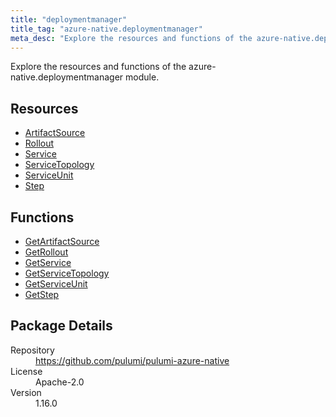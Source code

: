 ```yaml
---
title: "deploymentmanager"
title_tag: "azure-native.deploymentmanager"
meta_desc: "Explore the resources and functions of the azure-native.deploymentmanager module."
---
```


<!-- WARNING: this file was generated by Pulumi Docs Generator. -->
<!-- Do not edit by hand unless you're certain you know what you are doing! -->

Explore the resources and functions of the azure-native.deploymentmanager module.

<h2 id="resources">Resources</h2>
<ul class="api">
    <li><a href="artifactsource" title="ArtifactSource"><span class="symbol resource"></span>ArtifactSource</a></li>
    <li><a href="rollout" title="Rollout"><span class="symbol resource"></span>Rollout</a></li>
    <li><a href="service" title="Service"><span class="symbol resource"></span>Service</a></li>
    <li><a href="servicetopology" title="ServiceTopology"><span class="symbol resource"></span>ServiceTopology</a></li>
    <li><a href="serviceunit" title="ServiceUnit"><span class="symbol resource"></span>ServiceUnit</a></li>
    <li><a href="step" title="Step"><span class="symbol resource"></span>Step</a></li>
</ul>

<h2 id="functions">Functions</h2>
<ul class="api">
    <li><a href="getartifactsource" title="GetArtifactSource"><span class="symbol function"></span>GetArtifactSource</a></li>
    <li><a href="getrollout" title="GetRollout"><span class="symbol function"></span>GetRollout</a></li>
    <li><a href="getservice" title="GetService"><span class="symbol function"></span>GetService</a></li>
    <li><a href="getservicetopology" title="GetServiceTopology"><span class="symbol function"></span>GetServiceTopology</a></li>
    <li><a href="getserviceunit" title="GetServiceUnit"><span class="symbol function"></span>GetServiceUnit</a></li>
    <li><a href="getstep" title="GetStep"><span class="symbol function"></span>GetStep</a></li>
</ul>

<h2 id="package-details">Package Details</h2>
<dl class="package-details">
	<dt>Repository</dt>
	<dd><a href="https://github.com/pulumi/pulumi-azure-native">https://github.com/pulumi/pulumi-azure-native</a></dd>
	<dt>License</dt>
	<dd>Apache-2.0</dd>
	<dt>Version</dt>
	<dd>1.16.0</dd>
</dl>

